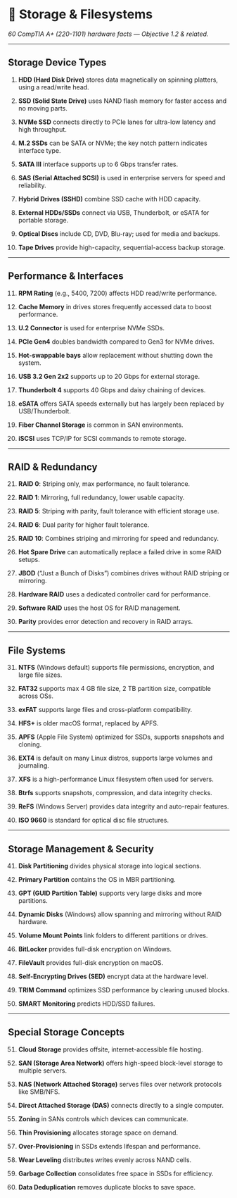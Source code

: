 # **💾 Storage & Filesystems**

*60 CompTIA A+ (220-1101) hardware facts — Objective 1.2 & related.*

---

## **Storage Device Types**

1. **HDD (Hard Disk Drive)** stores data magnetically on spinning platters, using a read/write head.

2. **SSD (Solid State Drive)** uses NAND flash memory for faster access and no moving parts.

3. **NVMe SSD** connects directly to PCIe lanes for ultra-low latency and high throughput.

4. **M.2 SSDs** can be SATA or NVMe; the key notch pattern indicates interface type.

5. **SATA III** interface supports up to 6 Gbps transfer rates.

6. **SAS (Serial Attached SCSI)** is used in enterprise servers for speed and reliability.

7. **Hybrid Drives (SSHD)** combine SSD cache with HDD capacity.

8. **External HDDs/SSDs** connect via USB, Thunderbolt, or eSATA for portable storage.

9. **Optical Discs** include CD, DVD, Blu-ray; used for media and backups.

10. **Tape Drives** provide high-capacity, sequential-access backup storage.

---

## **Performance & Interfaces**

11. **RPM Rating** (e.g., 5400, 7200\) affects HDD read/write performance.

12. **Cache Memory** in drives stores frequently accessed data to boost performance.

13. **U.2 Connector** is used for enterprise NVMe SSDs.

14. **PCIe Gen4** doubles bandwidth compared to Gen3 for NVMe drives.

15. **Hot-swappable bays** allow replacement without shutting down the system.

16. **USB 3.2 Gen 2x2** supports up to 20 Gbps for external storage.

17. **Thunderbolt 4** supports 40 Gbps and daisy chaining of devices.

18. **eSATA** offers SATA speeds externally but has largely been replaced by USB/Thunderbolt.

19. **Fiber Channel Storage** is common in SAN environments.

20. **iSCSI** uses TCP/IP for SCSI commands to remote storage.

---

## **RAID & Redundancy**

21. **RAID 0**: Striping only, max performance, no fault tolerance.

22. **RAID 1**: Mirroring, full redundancy, lower usable capacity.

23. **RAID 5**: Striping with parity, fault tolerance with efficient storage use.

24. **RAID 6**: Dual parity for higher fault tolerance.

25. **RAID 10**: Combines striping and mirroring for speed and redundancy.

26. **Hot Spare Drive** can automatically replace a failed drive in some RAID setups.

27. **JBOD** (“Just a Bunch of Disks”) combines drives without RAID striping or mirroring.

28. **Hardware RAID** uses a dedicated controller card for performance.

29. **Software RAID** uses the host OS for RAID management.

30. **Parity** provides error detection and recovery in RAID arrays.

---

## **File Systems**

31. **NTFS** (Windows default) supports file permissions, encryption, and large file sizes.

32. **FAT32** supports max 4 GB file size, 2 TB partition size, compatible across OSs.

33. **exFAT** supports large files and cross-platform compatibility.

34. **HFS+** is older macOS format, replaced by APFS.

35. **APFS** (Apple File System) optimized for SSDs, supports snapshots and cloning.

36. **EXT4** is default on many Linux distros, supports large volumes and journaling.

37. **XFS** is a high-performance Linux filesystem often used for servers.

38. **Btrfs** supports snapshots, compression, and data integrity checks.

39. **ReFS** (Windows Server) provides data integrity and auto-repair features.

40. **ISO 9660** is standard for optical disc file structures.

---

## **Storage Management & Security**

41. **Disk Partitioning** divides physical storage into logical sections.

42. **Primary Partition** contains the OS in MBR partitioning.

43. **GPT (GUID Partition Table)** supports very large disks and more partitions.

44. **Dynamic Disks** (Windows) allow spanning and mirroring without RAID hardware.

45. **Volume Mount Points** link folders to different partitions or drives.

46. **BitLocker** provides full-disk encryption on Windows.

47. **FileVault** provides full-disk encryption on macOS.

48. **Self-Encrypting Drives (SED)** encrypt data at the hardware level.

49. **TRIM Command** optimizes SSD performance by clearing unused blocks.

50. **SMART Monitoring** predicts HDD/SSD failures.

---

## **Special Storage Concepts**

51. **Cloud Storage** provides offsite, internet-accessible file hosting.

52. **SAN (Storage Area Network)** offers high-speed block-level storage to multiple servers.

53. **NAS (Network Attached Storage)** serves files over network protocols like SMB/NFS.

54. **Direct Attached Storage (DAS)** connects directly to a single computer.

55. **Zoning** in SANs controls which devices can communicate.

56. **Thin Provisioning** allocates storage space on demand.

57. **Over-Provisioning** in SSDs extends lifespan and performance.

58. **Wear Leveling** distributes writes evenly across NAND cells.

59. **Garbage Collection** consolidates free space in SSDs for efficiency.

60. **Data Deduplication** removes duplicate blocks to save space.

